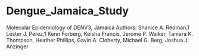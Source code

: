 # Dengue_Jamaica_Study
Molecular Epidemiology of DENV3, Jamaica
Authors: Shanice A. Redman,1 Lester J. Perez,1 Kenn Forberg, Keisha Francis, Jerome P. Walker, Tamara K. Thompson, Heather Phillips, Gavin A. Cloherty, Michael G. Berg, Joshua J. Anzinger
